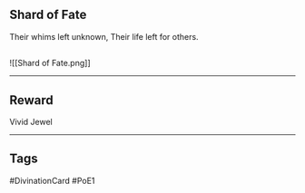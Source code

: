 ## Shard of Fate
Their whims left unknown,
Their life left for others.
## 
![[Shard of Fate.png]]

---
## Reward
Vivid Jewel

---
## Tags
#DivinationCard
#PoE1
